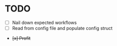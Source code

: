 # TODO

- [ ] Nail down expected workflows
- [ ] Read from config file and populate config struct
- <strike>[x] Profit</strike>
